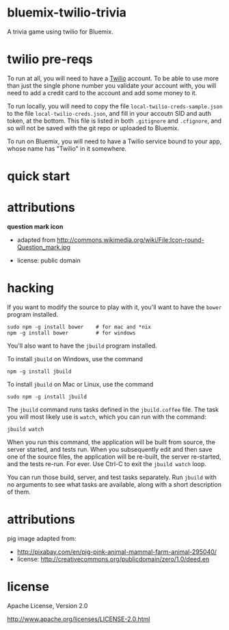 bluemix-twilio-trivia
================================================================================

A trivia game using twilio for Bluemix.



twilio pre-reqs
================================================================================

To run at all, you will need to have a [Twilio](https://twilio.com) account.
To be able to use more than just the single phone number you validate your
account with, you will need to add a credit card to the account and add some
money to it.

To run locally, you will need to copy the file `local-twilio-creds-sample.json`
to the file `local-twilio-creds.json`, and fill in your accoutn SID and auth
token, at the bottom.  This file is listed in both `.gitignore` and `.cfignore`,
and so will not be saved with the git repo or uploaded to Bluemix.

To run on Bluemix, you will need to have a Twilio service bound to your app,
whose name has "Twilio" in it somewhere.



quick start
================================================================================



attributions
================================================================================

**question mark icon**

* adapted from <http://commons.wikimedia.org/wiki/File:Icon-round-Question_mark.jpg>

* license: public domain



hacking
================================================================================

If you want to modify the source to play with it, you'll want to have the
`bower` program installed.

    sudo npm -g install bower    # for mac and *nix
    npm -g install bower         # for windows

You'll also want to have the `jbuild` program installed.

To install `jbuild` on Windows, use the command

    npm -g install jbuild

To install `jbuild` on Mac or Linux, use the command

    sudo npm -g install jbuild

The `jbuild` command runs tasks defined in the `jbuild.coffee` file.  The
task you will most likely use is `watch`, which you can run with the
command:

    jbuild watch

When you run this command, the application will be built from source, the server
started, and tests run.  When you subsequently edit and then save one of the
source files, the application will be re-built, the server re-started, and the
tests re-run.  For ever.  Use Ctrl-C to exit the `jbuild watch` loop.

You can run those build, server, and test tasks separately.  Run `jbuild`
with no arguments to see what tasks are available, along with a short
description of them.



attributions
================================================================================

pig image adapted from:

* <http://pixabay.com/en/pig-pink-animal-mammal-farm-animal-295040/>
* license: <http://creativecommons.org/publicdomain/zero/1.0/deed.en>



license
================================================================================

Apache License, Version 2.0

<http://www.apache.org/licenses/LICENSE-2.0.html>
